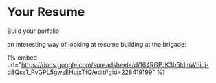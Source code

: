 # Your Resume

Build your porfolio





an interesting way of looking at resume building at the brigade:

{% embed url="https://docs.google.com/spreadsheets/d/164RGPJK3b5IdmWhici-d8Qss1_PvGPL5gwsEHujxTfQ/edit#gid=228419199" %}

